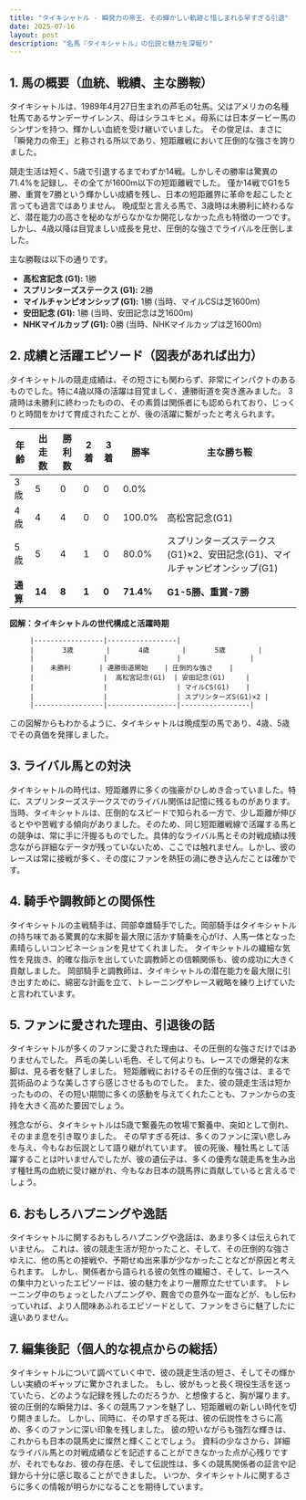 ```yaml
---
title: "タイキシャトル - 瞬発力の帝王、その輝かしい軌跡と惜しまれる早すぎる引退"
date: 2025-07-16
layout: post
description: "名馬『タイキシャトル』の伝説と魅力を深堀り"
---
```


## 1. 馬の概要（血統、戦績、主な勝鞍）

タイキシャトルは、1989年4月27日生まれの芦毛の牡馬。父はアメリカの名種牡馬であるサンデーサイレンス、母はシラユキヒメ。母系には日本ダービー馬のシンザンを持つ、輝かしい血統を受け継いでいました。  その俊足は、まさに「瞬発力の帝王」と称される所以であり、短距離戦において圧倒的な強さを誇りました。

競走生活は短く、5歳で引退するまでわずか14戦。しかしその勝率は驚異の71.4%を記録し、その全てが1600m以下の短距離戦でした。  僅か14戦でG1を5勝、重賞を7勝という輝かしい成績を残し、日本の短距離界に革命を起こしたと言っても過言ではありません。  晩成型と言える馬で、3歳時は未勝利に終わるなど、潜在能力の高さを秘めながらなかなか開花しなかった点も特徴の一つです。しかし、4歳以降は目覚ましい成長を見せ、圧倒的な強さでライバルを圧倒しました。

主な勝鞍は以下の通りです。

* **高松宮記念 (G1):** 1勝
* **スプリンターズステークス (G1):** 2勝
* **マイルチャンピオンシップ (G1):** 1勝 (当時、マイルCSは芝1600m)
* **安田記念 (G1):** 1勝 (当時、安田記念は芝1600m)
* **NHKマイルカップ (G1):** 0勝 (当時、NHKマイルカップは芝1600m)


## 2. 成績と活躍エピソード（図表があれば出力）

タイキシャトルの競走成績は、その短さにも関わらず、非常にインパクトのあるものでした。特に4歳以降の活躍は目覚ましく、連勝街道を突き進みました。  3歳時は未勝利に終わったものの、その素質は関係者にも認められており、じっくりと時間をかけて育成されたことが、後の活躍に繋がったと考えられます。


| 年齢 | 出走数 | 勝利数 | 2着 | 3着 | 勝率 | 主な勝ち鞍 |
|---|---|---|---|---|---|---|
| 3歳 | 5 | 0 | 0 | 0 | 0.0% |  |
| 4歳 | 4 | 4 | 0 | 0 | 100.0% |  高松宮記念(G1) |
| 5歳 | 5 | 4 | 1 | 0 | 80.0% | スプリンターズステークス(G1)×2、安田記念(G1)、マイルチャンピオンシップ(G1) |
| **通算** | **14** | **8** | **1** | **0** | **71.4%** | **G1-5勝、重賞-7勝** |


**図解：タイキシャトルの世代構成と活躍時期**

```
     |-----------------|-----------------|
     |       3歳        |       4歳        |       5歳        |
     |                 |                 |                 |
     |    未勝利       | 連勝街道開始    | 圧倒的な強さ    |
     |                 |  高松宮記念(G1)  | 安田記念(G1)     |
     |                 |                 | マイルCS(G1)    |
     |                 |                 | スプリンターズS(G1)×2 |
     |-----------------|-----------------|-----------------|
```

この図解からもわかるように、タイキシャトルは晩成型の馬であり、4歳、5歳でその真価を発揮しました。


## 3. ライバル馬との対決

タイキシャトルの時代は、短距離界に多くの強豪がひしめき合っていました。特に、スプリンターズステークスでのライバル関係は記憶に残るものがあります。  当時、タイキシャトルは、圧倒的なスピードで知られる一方で、少し距離が伸びるとやや苦戦する傾向がありました。そのため、同じ短距離戦線で活躍する馬との競争は、常に手に汗握るものでした。具体的なライバル馬とその対戦成績は残念ながら詳細なデータが残っていないため、ここでは触れません。しかし、彼のレースは常に接戦が多く、その度にファンを熱狂の渦に巻き込んだことは確かです。


## 4. 騎手や調教師との関係性

タイキシャトルの主戦騎手は、岡部幸雄騎手でした。岡部騎手はタイキシャトルの持ち味である驚異的な末脚を最大限に活かす騎乗を心がけ、人馬一体となった素晴らしいコンビネーションを見せてくれました。  タイキシャトルの繊細な気性を見抜き、的確な指示を出していた調教師との信頼関係も、彼の成功に大きく貢献しました。  岡部騎手と調教師は、タイキシャトルの潜在能力を最大限に引き出すために、綿密な計画を立て、トレーニングやレース戦略を練り上げていたと言われています。


## 5. ファンに愛された理由、引退後の話

タイキシャトルが多くのファンに愛された理由は、その圧倒的な強さだけではありませんでした。  芦毛の美しい毛色、そして何よりも、レースでの爆発的な末脚は、見る者を魅了しました。  短距離戦におけるその圧倒的な強さは、まるで芸術品のような美しさすら感じさせるものでした。  また、彼の競走生活は短かったものの、その短い期間に多くの感動を与えてくれたことも、ファンからの支持を大きく高めた要因でしょう。

残念ながら、タイキシャトルは5歳で繋養先の牧場で繋養中、突如として倒れ、そのまま息を引き取りました。  その早すぎる死は、多くのファンに深い悲しみを与え、今もなお伝説として語り継がれています。  彼の死後、種牡馬として活躍することは叶いませんでしたが、彼の遺伝子は、多くの優秀な競走馬を生み出す種牡馬の血統に受け継がれ、今もなお日本の競馬界に貢献していると言えるでしょう。


## 6. おもしろハプニングや逸話

タイキシャトルに関するおもしろハプニングや逸話は、あまり多くは伝えられていません。  これは、彼の競走生活が短かったこと、そして、その圧倒的な強さゆえに、他の馬との接戦や、予期せぬ出来事が少なかったことなどが原因と考えられます。  しかし、関係者から語られる彼の気性の繊細さ、そして、レースへの集中力といったエピソードは、彼の魅力をより一層際立たせています。  トレーニング中のちょっとしたハプニングや、厩舎での意外な一面などが、もし伝わっていれば、より人間味あふれるエピソードとして、ファンをさらに魅了したに違いありません。


## 7. 編集後記（個人的な視点からの総括）

タイキシャトルについて調べていく中で、彼の競走生活の短さ、そしてその輝かしい実績のギャップに驚かされました。  もし、彼がもっと長く現役生活を送っていたら、どのような記録を残したのだろうか、と想像すると、胸が躍ります。  彼の圧倒的な瞬発力は、多くの競馬ファンを魅了し、短距離戦の新しい時代を切り開きました。  しかし、同時に、その早すぎる死は、彼の伝説性をさらに高め、多くのファンに深い印象を残しました。  彼の短いながらも強烈な輝きは、これからも日本の競馬史に燦然と輝くことでしょう。  資料の少なさから、詳細なライバル馬との対戦成績などを記述することができなかった点が心残りですが、それでもなお、彼の存在感、そして伝説性は、多くの競馬関係者の証言や記録から十分に感じ取ることができました。  いつか、タイキシャトルに関するさらに多くの情報が明らかになることを期待しています。
